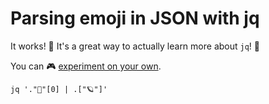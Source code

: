 # Parsing emoji in JSON with jq

It works! 🎉 
It's a great way to actually learn more about `jq`! 🎒


You can 🎮 [experiment on your own](https://jqplay.org/s/X_D0sPgJvCW). 


```
jq '."🌻"[0] | .["🪐"]'
```

